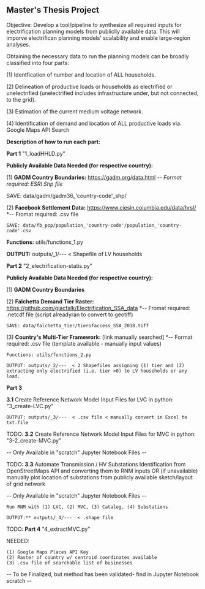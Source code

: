 ## Master's Thesis Project

Objective: Develop a tool/pipeline to synthesize all required inputs for electrification planning models from publiclly available data. This will imporve electrifican planning models' scalability and enable large-region analyses. 

Obtaining the necessary data to run the planning models can be broadly classified into four parts: 

(1) Identfication of number and location of ALL households. 

(2) Delineation of productive loads or households as electrified or unelectrified (unelectrified includes infrastructure under, but not connected, to the grid).

(3) Estimation of the current medium voltage network.

(4) Identification of demand and location of ALL productive loads via. Google Maps API Search 

**Description of how to run each part:** 


**Part 1** "1_loadHHLD.py" 

**Publicly Available Data Needed (for respective country):**

(1) **GADM Country Boundaries:** https://gadm.org/data.html
   *-- Format required: ESRI Shp file*
   
   SAVE: data/gadm/gadm36_'country-code'_shp/
    
(2) **Facebook Settlement Data:** https://www.ciesin.columbia.edu/data/hrsl/
    *-- Fromat required: .csv file
    
    SAVE: data/fb_pop/population_'country-code'/population_'country-code'.csv
  
**Functions:** utils/functions_1.py
    
**OUTPUT:** outputs/_1/---  < Shapefile of LV households



**Part 2** "2_electrification-statis.py" 

**Publicly Available Data Needed (for respective country):**

(1) **GADM Country Boundaries** 
    
(2) **Falchetta Demand Tier Raster:** https://github.com/giacfalk/Electrification_SSA_data
    *-- Fromat required: .netcdf file (script alreadyran to convert to geotiff)
    
    SAVE: data/falchetta_tier/tierofaccess_SSA_2018.tiff
    
(3) **Country's Multi-Tier Framework:** [link manually searched]
    *-- Format required: .csv file (template available - manually input values)
 
    Functions: utils/functions_2.py
    
    OUTPUT: outputs/_2/---  < 2 Shapefiles assigning (1) tier and (2) extracting only electrified (i.e. tier >0) to LV households or any load. 



**Part 3** 

**3.1** Create Reference Network Model Input Files for LVC in python: "3_create-LVC.py" 

    OUTPUT: outputs/_3/---  < .csv file < manually convert in Excel to txt.file 



TODO: **3.2** Create Reference Network Model Input Files for MVC in python: "3-2_create-MVC.py" 

-- Only Available in "scratch" Jupyter Notebook Files -- 



TODO: **3.3** Automate Transmission / HV Substations Identification from OpenStreetMaps API and converting them to RNM inputs 
            OR (if unavailable) manually plot location of substations from publicly available sketch/layout of grid network 
            
 -- Only Available in "scratch" Jupyter Notebook Files -- 


    Run RNM with (1) LVC, (2) MVC, (3) Catalog, (4) Substations 

    OUTPUT:** outputs/_4/---  < .shape file 



TODO: **Part 4** "4_extractMVC.py"

NEEDED: 

    (1) Google Maps Places API Key
    (2) Raster of country w/ centroid coordinates available 
    (3) .csv file of searchable list of businesses 

 -- To be Finalized, but method has been validated- find in Jupyter Notebook scratch -- 


